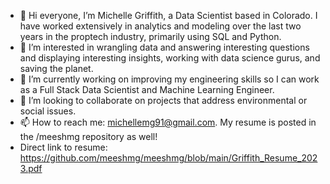 - 👋 Hi everyone, I’m Michelle Griffith, a Data Scientist based in Colorado. I have worked extensively in analytics and modeling over the last two years in the proptech industry, primarily using SQL and Python. 
- 👀 I’m interested in wrangling data and answering interesting questions and displaying interesting insights, working with data science gurus, and saving the planet.
- 🌱 I’m currently working on improving my engineering skills so I can work as a Full Stack Data Scientist and Machine Learning Engineer. 
- 💞️ I’m looking to collaborate on projects that address environmental or social issues.
- 📫 How to reach me: michellemg91@gmail.com. My resume is posted in the /meeshmg repository as well! 
- Direct link to resume: https://github.com/meeshmg/meeshmg/blob/main/Griffith_Resume_2023.pdf

<!---
meeshmg/meeshmg is a ✨ special ✨ repository because its `README.md` (this file) appears on your GitHub profile.
You can click the Preview link to take a look at your changes.
--->
